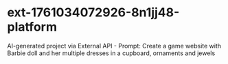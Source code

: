# ext-1761034072926-8n1jj48-platform
AI-generated project via External API - Prompt: Create a game website with Barbie doll and her multiple dresses in a cupboard, ornaments and jewels 
